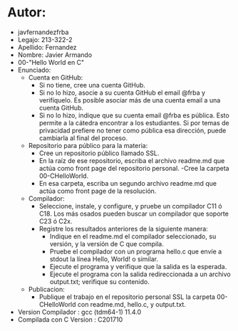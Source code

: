 # Autor:
- javfernandezfrba
- Legajo: 213-322-2
- Apellido: Fernandez
- Nombre: Javier Armando
- 00-"Hello World en C"
- Enunciado:
  - Cuenta en GitHub:
    - Si no tiene, cree una cuenta GitHub.
    - Si no lo hizo, asocie a su cuenta GitHub el email @frba y verifíquelo. Es
    posible asociar más de una cuenta email a una cuenta GitHub.
    - Si no lo hizo, indique que su cuenta email @frba es pública. Esto permite
    a la cátedra encontrar a los estudiantes. Si por temas de privacidad
    prefiere no tener como pública esa dirección, puede cambiarla al final del
    proceso.
  - Repositorio para público para la materia:
    - Cree un repositorio público llamado SSL.
    - En la raíz de ese repositorio, escriba el archivo readme.md que actúa como
    front page del repositorio personal.
    -Cree la carpeta 00-CHelloWorld.
    - En esa carpeta, escriba un segundo archivo readme.md que actúa como
    front page de la resolución. 
  - Compilador:
    - Seleccione, instale, y configure, y pruebe un compilador C11 ó C18. Los
    más osados pueden buscar un compilador que soporte C23 ó C2x.
    - Registre los resultados anteriores de la siguiente manera:
      - Indique en el readme.md el compilador seleccionado, su versión, y la
        versión de C que compila.
      - Pruebe el compilador con un programa hello.c que envíe a stdout
        la línea Hello, World! o similar.
      - Ejecute el programa y verifique que la salida es la esperada.
      - Ejecute el programa con la salida redireccionada a un archivo
        output.txt; verifique su contenido.
  - Publicacion: 
    - Publique el trabajo en el repositorio personal SSL la carpeta 00-
    CHelloWorld con readme.md, hello.c, y output.txt.
- Version Compilador : gcc (tdm64-1) 11.4.0
- Compilada con C Version : C201710
